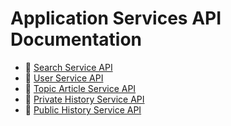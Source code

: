 # Application Services API Documentation

* 📖 [Search Service API](api-documentation-search-service.md)
* 📖 [User Service API](api-documentation-user-service.md)
* 📖 [Topic Article Service API](api-documentation-topic-article-service.md)
* 📖 [Private History Service API](Docs/design-search-service.md)
* 📖 [Public History Service API](Docs/design-search-service.md)
